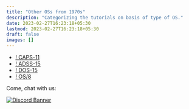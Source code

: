 ```yaml
---
title: "Other OSs from 1970s"
description: "Categorizing the tutorials on basis of type of OS."
date: 2023-02-27T16:23:18+05:30
lastmod: 2023-02-27T16:23:18+05:30
draft: false
images: []
---
```


- [! CAPS-11](/1970s/1970/caps-11/)
- [! ADSS-15](/1970s/1970/adss-15/)
- [! DOS-15](/1970s/1970/dos-15/)
- [! OS/8](/1970s/1971/os8/)

<div class="container justify-content-center text-center">
  <p>Come, chat with us:</p>
  <a href="https://chat.virtualhub.eu.org"><img src="https://discordapp.com/api/guilds/1176107431013646357/widget.png?style=banner2" alt="Discord Banner"/>
</div>
